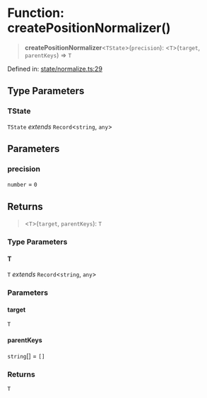 # Function: createPositionNormalizer()

> **createPositionNormalizer**\<`TState`\>(`precision`): \<`T`\>(`target`, `parentKeys`) => `T`

Defined in: [state/normalize.ts:29](https://github.com/benallfree/lab13/blob/9ac0af7da9640b4b5437ad34793eec1f82ae6b92/sdk/src/online/state/normalize.ts#L29)

## Type Parameters

### TState

`TState` *extends* `Record`\<`string`, `any`\>

## Parameters

### precision

`number` = `0`

## Returns

> \<`T`\>(`target`, `parentKeys`): `T`

### Type Parameters

#### T

`T` *extends* `Record`\<`string`, `any`\>

### Parameters

#### target

`T`

#### parentKeys

`string`[] = `[]`

### Returns

`T`
